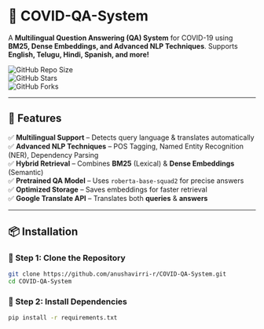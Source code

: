 # 🚀 COVID-QA-System  
A **Multilingual Question Answering (QA) System** for COVID-19 using **BM25, Dense Embeddings, and Advanced NLP Techniques**. Supports **English, Telugu, Hindi, Spanish, and more!**  

![GitHub Repo Size](https://img.shields.io/github/repo-size/anushavirri-r/COVID-QA-System?style=flat-square)  
![GitHub Stars](https://img.shields.io/github/stars/anushavirri-r/COVID-QA-System?style=flat-square)  
![GitHub Forks](https://img.shields.io/github/forks/anushavirri-r/COVID-QA-System?style=flat-square)  

---

## 📌 Features  
✅ **Multilingual Support** – Detects query language & translates automatically  
✅ **Advanced NLP Techniques** – POS Tagging, Named Entity Recognition (NER), Dependency Parsing  
✅ **Hybrid Retrieval** – Combines **BM25** (Lexical) & **Dense Embeddings** (Semantic)  
✅ **Pretrained QA Model** – Uses `roberta-base-squad2` for precise answers  
✅ **Optimized Storage** – Saves embeddings for faster retrieval  
✅ **Google Translate API** – Translates both **queries** & **answers**  

---

## 📦 Installation  

### 🔹 Step 1: Clone the Repository  
```bash
git clone https://github.com/anushavirri-r/COVID-QA-System.git
cd COVID-QA-System
```
### 🔹 Step 2: Install Dependencies
```bash
pip install -r requirements.txt
```

